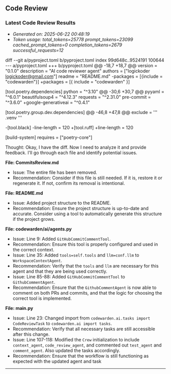 ## Code Review

### Latest Code Review Results
- *Generated on: 2025-06-22 00:48:19*
- *Token usage: total_tokens=25778 prompt_tokens=23099 cached_prompt_tokens=0 completion_tokens=2679 successful_requests=12*


diff --git a/pyproject.toml b/pyproject.toml
index 99d648c..9524191 100644
--- a/pyproject.toml
+++ b/pyproject.toml
@@ -18,7 +18,7 @@ version = "0.1.0"
 description = "AI code reviewer agent"
 authors = ["logickoder <logickoder@gmail.com>"]
 readme = "README.md"
-packages = [{include = "codewarden"}]
+packages = [{ include = "codewarden" }]
 
 [tool.poetry.dependencies]
 python = "^3.10"
@@ -30,6 +30,7 @@ pyyaml = "^6.0.1"
 beautifulsoup4 = "^4.12.3"
 requests = "^2.31.0"
 pre-commit = "^3.6.0"
+google-generativeai = "^0.4.1"
 
 
 [tool.poetry.group.dev.dependencies]
@@ -46,8 +47,8 @@ exclude = '''
 \.venv
 '''
 
-[tool.black]
-line-length = 120
+[tool.ruff]
+line-length = 120
 
 [build-system]
 requires = ["poetry-core"]

Thought: Okay, I have the diff. Now I need to analyze it and provide feedback. I'll go through each file and identify potential issues.

**File: CommitsReview.md**

*   Issue: The entire file has been removed.
*   Recommendation: Consider if this file is still needed. If it is, restore it or regenerate it. If not, confirm its removal is intentional.

**File: README.md**

*   Issue: Added project structure to the README.
*   Recommendation: Ensure the project structure is up-to-date and accurate. Consider using a tool to automatically generate this structure if the project grows.

**File: codewarden/ai/agents.py**

*   Issue: Line 9: Added `GitHubCommitCommentTool`.
*   Recommendation: Ensure this tool is properly configured and used in the correct context.
*   Issue: Line 35: Added `tools=self.tools` and `llm=conf.llm` to `WorkspaceContextAgent`.
*   Recommendation: Verify that the `tools` and `llm` are necessary for this agent and that they are being used correctly.
*   Issue: Line 85-88: Added `GitHubCommitCommentTool` to `GithubCommentAgent`.
*   Recommendation: Ensure that the `GithubCommentAgent` is now able to comment on both PRs and commits, and that the logic for choosing the correct tool is implemented.

**File: main.py**

*   Issue: Line 23: Changed import from `codewarden.ai.tasks import CodeReviewTask` to `codewarden.ai import tasks`.
*   Recommendation: Verify that all necessary tasks are still accessible after this change.
*   Issue: Line 107-118: Modified the `Crew` initialization to include `context_agent`, `code_review_agent`, and commented out `test_agent` and `comment_agent`. Also updated the tasks accordingly.
*   Recommendation: Ensure that the workflow is still functioning as expected with the updated agent and task

---
